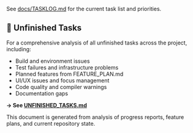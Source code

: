 See [docs/TASKLOG.md](docs/TASKLOG.md) for the current task list and priorities.

## 🔄 Unfinished Tasks

For a comprehensive analysis of all unfinished tasks across the project, including:
- Build and environment issues
- Test failures and infrastructure problems  
- Planned features from FEATURE_PLAN.md
- UI/UX issues and focus management
- Code quality and compiler warnings
- Documentation gaps

**→ See [UNFINISHED_TASKS.md](UNFINISHED_TASKS.md)**

This document is generated from analysis of progress reports, feature plans, and current repository state.
